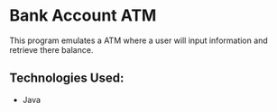 # Bank Account ATM

This program emulates a ATM where a user will input information and retrieve there balance. 

## Technologies Used: 
- Java
